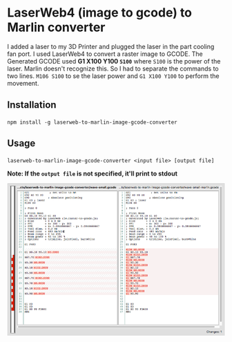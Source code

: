 # LaserWeb4 (image to gcode) to Marlin converter

I added a laser to my 3D Printer and plugged the laser in the part cooling fan port. I used LaserWeb4 to convert a raster image to GCODE. The Generated GCODE used **G1 X100 Y100 `S100`** where `S100` is the power of the laser. Marlin doesn't recognize this. So I had to separate the commands to two lines. `M106 S100` to se the laser power and `G1 X100 Y100` to perform the movement.

## Installation
`npm install -g laserweb-to-marlin-image-gcode-converter`

## Usage

`laserweb-to-marlin-image-gcode-converter <input file> [output file]`

**Note: If the `output file` is not specified, it'll print to stdout**

![](images/diff.png?raw=true)